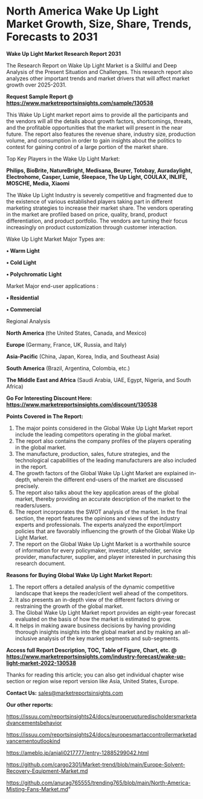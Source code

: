 # North America Wake Up Light Market Growth, Size, Share, Trends, Forecasts to 2031

<strong>Wake Up Light Market Research Report 2031</strong>

The Research Report on Wake Up Light Market is a Skillful and Deep Analysis of the Present Situation and Challenges. This research report also analyzes other important trends and market drivers that will affect market growth over 2025-2031.

<strong>Request Sample Report @ <a href=https://www.marketreportsinsights.com/sample/130538>https://www.marketreportsinsights.com/sample/130538</a></strong>

This Wake Up Light market report aims to provide all the participants and the vendors will all the details about growth factors, shortcomings, threats, and the profitable opportunities that the market will present in the near future. The report also features the revenue share, industry size, production volume, and consumption in order to gain insights about the politics to contest for gaining control of a large portion of the market share.

Top Key Players in the Wake Up Light Market:

<strong>Philips, BioBrite, NatureBright, Medisana, Beurer, Totobay, Auradaylight, Electrohome, Casper, Lumie, Sleepace, The Up Light, COULAX, INLIFE, MOSCHE, Media, Xiaomi</strong>

The Wake Up Light Industry is severely competitive and fragmented due to the existence of various established players taking part in different marketing strategies to increase their market share. The vendors operating in the market are profiled based on price, quality, brand, product differentiation, and product portfolio. The vendors are turning their focus increasingly on product customization through customer interaction.

Wake Up Light Market Major Types are:

<strong>• Warm Light

• Cold Light

• Polychromatic Light</strong>

Market Major end-user applications :

<strong>• Residential

• Commercial</strong>

Regional Analysis

</u><strong><b>North America</b></strong> (the United States, Canada, and Mexico)

<strong><b>Europe </b></strong>(Germany, France, UK, Russia, and Italy)

<strong><b>Asia-Pacific</b></strong> (China, Japan, Korea, India, and Southeast Asia)

<strong><b>South America</b></strong> (Brazil, Argentina, Colombia, etc.)

<strong><b>The Middle East and Africa</b></strong> (Saudi Arabia, UAE, Egypt, Nigeria, and South Africa)

<strong>Go For Interesting Discount Here: <a href=https://www.marketreportsinsights.com/discount/130538>https://www.marketreportsinsights.com/discount/130538</a></strong>

<strong>Points Covered in The Report:</strong>
<ol>
  <li>The major points considered in the Global Wake Up Light Market report include the leading competitors operating in the global market.</li>
  <li>The report also contains the company profiles of the players operating in the global market.</li>
  <li>The manufacture, production, sales, future strategies, and the technological capabilities of the leading manufacturers are also included in the report.</li>
  <li>The growth factors of the Global Wake Up Light Market are explained in-depth, wherein the different end-users of the market are discussed precisely.</li>
  <li>The report also talks about the key application areas of the global market, thereby providing an accurate description of the market to the readers/users.</li>
  <li>The report incorporates the SWOT analysis of the market. In the final section, the report features the opinions and views of the industry experts and professionals. The experts analyzed the export/import policies that are favorably influencing the growth of the Global Wake Up Light Market.</li>
  <li>The report on the Global Wake Up Light Market is a worthwhile source of information for every policymaker, investor, stakeholder, service provider, manufacturer, supplier, and player interested in purchasing this research document.</li>
</ol>
<strong>Reasons for Buying Global Wake Up Light Market Report:</strong>

<ol>
  <li>The report offers a detailed analysis of the dynamic competitive landscape that keeps the reader/client well ahead of the competitors.</li>
  <li>It also presents an in-depth view of the different factors driving or restraining the growth of the global market.</li>
  <li>The Global Wake Up Light Market report provides an eight-year forecast evaluated on the basis of how the market is estimated to grow.</li>
  <li>It helps in making aware business decisions by having providing thorough insights insights into the global market and by making an all-inclusive analysis of the key market segments and sub-segments.</li>
</ol>
<strong>Access full Report Description, TOC, Table of Figure, Chart, etc. @ <a href=https://www.marketreportsinsights.com/industry-forecast/wake-up-light-market-2022-130538>https://www.marketreportsinsights.com/industry-forecast/wake-up-light-market-2022-130538</a></strong>


Thanks for reading this article; you can also get individual chapter wise section or region wise report version like Asia, United States, Europe.

<strong>Contact Us:</strong>
sales@marketreportsinsights.com

<strong>Our other reports:</strong>

<a href=https://issuu.com/reportsinsights24/docs/europerupturedischoldersmarketadvancementsbehavior>https://issuu.com/reportsinsights24/docs/europerupturedischoldersmarketadvancementsbehavior</a>

<a href=https://issuu.com/reportsinsights24/docs/europesmartaccontrollermarketadvancementoutlookind>https://issuu.com/reportsinsights24/docs/europesmartaccontrollermarketadvancementoutlookind</a>

<a href=https://ameblo.jp/anjali0217777/entry-12885299042.html>https://ameblo.jp/anjali0217777/entry-12885299042.html</a>

<a href=https://github.com/cargo2301/Market-trend/blob/main/Europe-Solvent-Recovery-Equipment-Market.md>https://github.com/cargo2301/Market-trend/blob/main/Europe-Solvent-Recovery-Equipment-Market.md</a>

<a href=https://github.com/anurag765555/trending765/blob/main/North-America-Misting-Fans-Market.md>https://github.com/anurag765555/trending765/blob/main/North-America-Misting-Fans-Market.md</a>"
